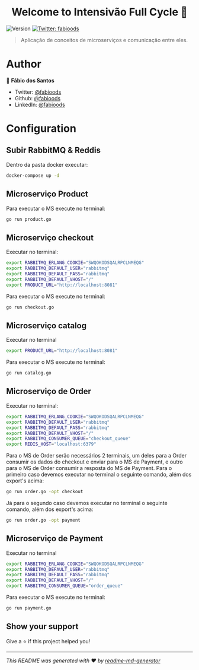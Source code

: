 <h1 align="center">Welcome to Intensivão Full Cycle 👋</h1>
<p>
  <img alt="Version" src="https://img.shields.io/badge/version-1.0.0-blue.svg?cacheSeconds=2592000" />
  <a href="https://twitter.com/fabioods" target="_blank">
    <img alt="Twitter: fabioods" src="https://img.shields.io/twitter/follow/fabioods.svg?style=social" />
  </a>
</p>

> Aplicação de conceitos de microserviços e comunicação entre eles.

# Author

👤 **Fábio dos Santos**

- Twitter: [@fabioods](https://twitter.com/fabioods)
- Github: [@fabioods](https://github.com/fabioods)
- LinkedIn: [@fabioods](https://linkedin.com/in/fabioods)

# Configuration

## Subir RabbitMQ & Reddis

Dentro da pasta docker executar:

```bash
docker-compose up -d
```

## Microserviço Product

Para executar o MS execute no terminal:

```bash
go run product.go
```

## Microserviço checkout

Executar no terminal:

```bash
export RABBITMQ_ERLANG_COOKIE="SWQOKODSQALRPCLNMEQG"
export RABBITMQ_DEFAULT_USER="rabbitmq"
export RABBITMQ_DEFAULT_PASS="rabbitmq"
export RABBITMQ_DEFAULT_VHOST="/"
export PRODUCT_URL="http://localhost:8081"
```

Para executar o MS execute no terminal:

```bash
go run checkout.go
```

## Microserviço catalog

Executar no terminal

```bash
export PRODUCT_URL="http://localhost:8081"
```

Para executar o MS execute no terminal:

```bash
go run catalog.go
```

## Microserviço de Order

Executar no terminal:

```bash
export RABBITMQ_ERLANG_COOKIE="SWQOKODSQALRPCLNMEQG"
export RABBITMQ_DEFAULT_USER="rabbitmq"
export RABBITMQ_DEFAULT_PASS="rabbitmq"
export RABBITMQ_DEFAULT_VHOST="/"
export RABBITMQ_CONSUMER_QUEUE="checkout_queue"
export REDIS_HOST="localhost:6379"
```

Para o MS de Order serão necessários 2 terminais, um deles para a Order consumir os dados do checkout e enviar para o MS de Payment, e outro para o MS de Order consumir a resposta do MS de Payment.
Para o primeiro caso devemos executar no terminal o seguinte comando, além dos export's acima:

```bash
go run order.go -opt checkout
```

Já para o segundo caso devemos executar no terminal o seguinte comando, além dos export's acima:

```bash
go run order.go -opt payment
```

## Microserviço de Payment

Executar no terminal

```bash
export RABBITMQ_ERLANG_COOKIE="SWQOKODSQALRPCLNMEQG"
export RABBITMQ_DEFAULT_USER="rabbitmq"
export RABBITMQ_DEFAULT_PASS="rabbitmq"
export RABBITMQ_DEFAULT_VHOST="/"
export RABBITMQ_CONSUMER_QUEUE="order_queue"
```

Para executar o MS execute no terminal:

```bash
go run payment.go
```

## Show your support

Give a ⭐️ if this project helped you!

---

_This README was generated with ❤️ by [readme-md-generator](https://github.com/kefranabg/readme-md-generator)_
